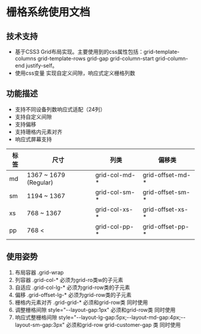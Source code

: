 # 栅格系统使用文档  

## 技术支持
- 基于CSS3 Grid布局实现。主要使用到的css属性包括：grid-template-columns grid-template-rows  grid-gap grid-column-start  grid-column-end justify-self。
- 使用css变量 实现自定义间隙，响应式定义栅格列数
<!-- - 开发使用less的 import mixin  Variables  Recursive Mixins 等关键字 -->

 

## 功能描述

- 支持不同设备列数响应式适配（24列）
- 支持自定义间隙
- 支持偏移
- 支持珊格内元素对齐
- 响应式屏幕支持  


|  标签   | 尺寸  |  列类 | 偏移类 |
|  ----  | ----  | ----| ---- |
| md  | 1367 ~ 1679 (Regular) |  grid-col-md-* | grid-offset-md-* |
| sm  | 1194 ~ 1367 |  grid-col-sm-* | grid-offset-sm-* |
| xs  | 768 ~ 1367  |  grid-col-xs-* | grid-offset-xs-* |
| pp  | 768 <  |  grid-col-pp-* | grid-offset-pp-* |



## 使用姿势

1. 布局容器          .grid-wrap                
2. 列容器          .grid-col-*  必须为grid-ro类w的子元素  
3. 自适应          .grid-col-lg-*  必须为grid-row类的子元素  
4. 偏移            .grid-offset-lg-*  必须为grid-row类的子元素  
5. 栅格内元素对齐    .grid-grid-*   必须和grid-row类 同时使用
6. 调整栅格间隙      style="--layout-gap:1px" 必须和grid-row类 同时使用
7. 响应式整栅格间隙   style="--layout-lg-gap:5px;--layout-md-gap:4px;--layout-sm-gap:3px" 必须和grid-row grid-customer-gap 类 同时使用


 


